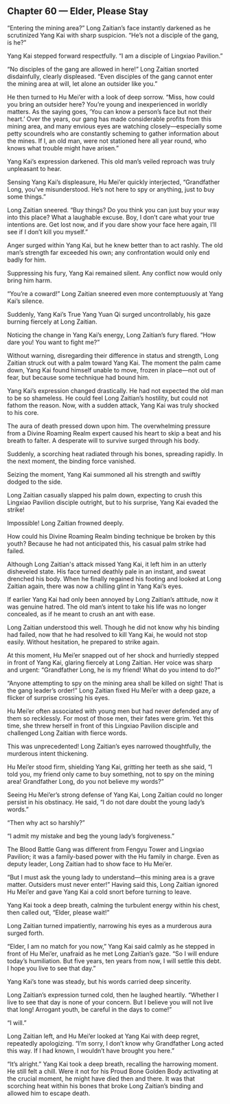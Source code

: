 ## Chapter 60 — Elder, Please Stay

“Entering the mining area?” Long Zaitian’s face instantly darkened as he scrutinized Yang Kai with sharp suspicion. “He’s not a disciple of the gang, is he?”

Yang Kai stepped forward respectfully. “I am a disciple of Lingxiao Pavilion.”

“No disciples of the gang are allowed in here!” Long Zaitian snorted disdainfully, clearly displeased. “Even disciples of the gang cannot enter the mining area at will, let alone an outsider like you.”

He then turned to Hu Mei’er with a look of deep sorrow. “Miss, how could you bring an outsider here? You’re young and inexperienced in worldly matters. As the saying goes, ‘You can know a person’s face but not their heart.’ Over the years, our gang has made considerable profits from this mining area, and many envious eyes are watching closely—especially some petty scoundrels who are constantly scheming to gather information about the mines. If I, an old man, were not stationed here all year round, who knows what trouble might have arisen.”

Yang Kai’s expression darkened. This old man’s veiled reproach was truly unpleasant to hear.

Sensing Yang Kai’s displeasure, Hu Mei’er quickly interjected, “Grandfather Long, you’ve misunderstood. He’s not here to spy or anything, just to buy some things.”

Long Zaitian sneered. “Buy things? Do you think you can just buy your way into this place? What a laughable excuse. Boy, I don’t care what your true intentions are. Get lost now, and if you dare show your face here again, I’ll see if I don’t kill you myself.”

Anger surged within Yang Kai, but he knew better than to act rashly. The old man’s strength far exceeded his own; any confrontation would only end badly for him.

Suppressing his fury, Yang Kai remained silent. Any conflict now would only bring him harm.

“You’re a coward!” Long Zaitian sneered even more contemptuously at Yang Kai’s silence.

Suddenly, Yang Kai’s True Yang Yuan Qi surged uncontrollably, his gaze burning fiercely at Long Zaitian.

Noticing the change in Yang Kai’s energy, Long Zaitian’s fury flared. “How dare you! You want to fight me?”

Without warning, disregarding their difference in status and strength, Long Zaitian struck out with a palm toward Yang Kai. The moment the palm came down, Yang Kai found himself unable to move, frozen in place—not out of fear, but because some technique had bound him.

Yang Kai’s expression changed drastically. He had not expected the old man to be so shameless. He could feel Long Zaitian’s hostility, but could not fathom the reason. Now, with a sudden attack, Yang Kai was truly shocked to his core.

The aura of death pressed down upon him. The overwhelming pressure from a Divine Roaming Realm expert caused his heart to skip a beat and his breath to falter. A desperate will to survive surged through his body.

Suddenly, a scorching heat radiated through his bones, spreading rapidly. In the next moment, the binding force vanished.

Seizing the moment, Yang Kai summoned all his strength and swiftly dodged to the side.

Long Zaitian casually slapped his palm down, expecting to crush this Lingxiao Pavilion disciple outright, but to his surprise, Yang Kai evaded the strike!

Impossible! Long Zaitian frowned deeply.

How could his Divine Roaming Realm binding technique be broken by this youth? Because he had not anticipated this, his casual palm strike had failed.

Although Long Zaitian's attack missed Yang Kai, it left him in an utterly disheveled state. His face turned deathly pale in an instant, and sweat drenched his body. When he finally regained his footing and looked at Long Zaitian again, there was now a chilling glint in Yang Kai’s eyes.

If earlier Yang Kai had only been annoyed by Long Zaitian’s attitude, now it was genuine hatred. The old man’s intent to take his life was no longer concealed, as if he meant to crush an ant with ease.

Long Zaitian understood this well. Though he did not know why his binding had failed, now that he had resolved to kill Yang Kai, he would not stop easily. Without hesitation, he prepared to strike again.

At this moment, Hu Mei’er snapped out of her shock and hurriedly stepped in front of Yang Kai, glaring fiercely at Long Zaitian. Her voice was sharp and urgent: “Grandfather Long, he is my friend! What do you intend to do?”

“Anyone attempting to spy on the mining area shall be killed on sight! That is the gang leader’s order!” Long Zaitian fixed Hu Mei’er with a deep gaze, a flicker of surprise crossing his eyes.

Hu Mei’er often associated with young men but had never defended any of them so recklessly. For most of those men, their fates were grim. Yet this time, she threw herself in front of this Lingxiao Pavilion disciple and challenged Long Zaitian with fierce words.

This was unprecedented! Long Zaitian’s eyes narrowed thoughtfully, the murderous intent thickening.

Hu Mei’er stood firm, shielding Yang Kai, gritting her teeth as she said, “I told you, my friend only came to buy something, not to spy on the mining area! Grandfather Long, do you not believe my words?”

Seeing Hu Mei’er’s strong defense of Yang Kai, Long Zaitian could no longer persist in his obstinacy. He said, “I do not dare doubt the young lady’s words.”

“Then why act so harshly?”

“I admit my mistake and beg the young lady’s forgiveness.”

The Blood Battle Gang was different from Fengyu Tower and Lingxiao Pavilion; it was a family-based power with the Hu family in charge. Even as deputy leader, Long Zaitian had to show face to Hu Mei’er.

“But I must ask the young lady to understand—this mining area is a grave matter. Outsiders must never enter!” Having said this, Long Zaitian ignored Hu Mei’er and gave Yang Kai a cold snort before turning to leave.

Yang Kai took a deep breath, calming the turbulent energy within his chest, then called out, “Elder, please wait!”

Long Zaitian turned impatiently, narrowing his eyes as a murderous aura surged forth.

“Elder, I am no match for you now,” Yang Kai said calmly as he stepped in front of Hu Mei’er, unafraid as he met Long Zaitian’s gaze. “So I will endure today’s humiliation. But five years, ten years from now, I will settle this debt. I hope you live to see that day.”

Yang Kai’s tone was steady, but his words carried deep sincerity.

Long Zaitian’s expression turned cold, then he laughed heartily. “Whether I live to see that day is none of your concern. But I believe you will not live that long! Arrogant youth, be careful in the days to come!”

“I will.”

Long Zaitian left, and Hu Mei’er looked at Yang Kai with deep regret, repeatedly apologizing. “I’m sorry, I don’t know why Grandfather Long acted this way. If I had known, I wouldn’t have brought you here.”

“It’s alright.” Yang Kai took a deep breath, recalling the harrowing moment. He still felt a chill. Were it not for his Proud Bone Golden Body activating at the crucial moment, he might have died then and there. It was that scorching heat within his bones that broke Long Zaitian’s binding and allowed him to escape death.